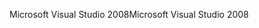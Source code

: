 <span data-ttu-id="81956-101">Microsoft Visual Studio 2008</span><span class="sxs-lookup"><span data-stu-id="81956-101">Microsoft Visual Studio 2008</span></span>